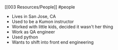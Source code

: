 [[003 Resources/People]] #people 
-   Lives in San Jose, CA
-   Used to be a Kumon instructor
-   Worked with little kids, decided it wasn't her thing
-   Work as QA engineer
-   Used python
-   Wants to shift into front end engineering